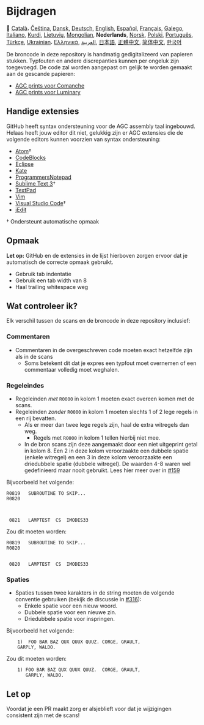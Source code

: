 # Bijdragen

🎌
[Català][CA]،
[Čeština][CZ],
[Dansk][DA],
[Deutsch][DE],
[English][EN],
[Español][ES],
[Français][FR],
[Galego][GL],
[Italiano][IT],
[Kurdi][KU],
[Lietuvių][LT],
[Mongolian][MN],
**Nederlands**,
[Norsk][NO],
[Polski][PL],
[Português][PT_BR],
[Türkçe][TR],
[Ukrainian][UA]،
[Ελληνικά][GR],
[العربية][AR],
[日本語][JA],
[正體中文][ZH_TW],
[简体中文][ZH_CN],
[한국어][KO_KR]

[AR]:CONTRIBUTING.ar.md
[CA]:CONTRIBUTING.ca.md
[CZ]:CONTRIBUTING.cz.md
[DA]:CONTRIBUTING.da.md
[DE]:CONTRIBUTING.de.md
[EN]:CONTRIBUTING.md
[ES]:CONTRIBUTING.es.md
[FR]:CONTRIBUTING.fr.md
[GL]:CONTRIBUTING.gl.md
[GR]:CONTRIBUTING.gr.md
[IT]:CONTRIBUTING.it.md
[JA]:CONTRIBUTING.ja.md
[KO_KR]:CONTRIBUTING.ko_kr.md
[KU]:CONTRIBUTING.ku.md
[LT]:CONTRIBUTING.lt.md
[MN]:CONTRIBUTING.mn.md
[NL]:CONTRIBUTING.nl.md
[NO]:CONTRIBUTING.no.md
[PL]:CONTRIBUTING.pl.md
[PT_BR]:CONTRIBUTING.pt_br.md
[TR]:CONTRIBUTING.tr.md
[UA]:CONTRIBUTING.ua.md
[ZH_CN]:CONTRIBUTING.zh_cn.md
[ZH_TW]:CONTRIBUTING.zh_tw.md

De broncode in deze repository is handmatig gedigitalizeerd van papieren stukken. Typfouten en andere discrepanties kunnen per ongeluk zijn toegevoegd. De code zal worden aangepast om gelijk te worden gemaakt aan de gescande papieren:

- [AGC prints voor Comanche][8]
- [AGC prints voor Luminary][9]

## Handige extensies

GitHub heeft syntax ondersteuning voor de AGC assembly taal ingebouwd. Helaas heeft jouw editor dit niet, gelukkig zijn er AGC extensies die de volgende editors kunnen voorzien van syntax ondersteuning:

- [Atom][Atom]†
- [CodeBlocks][CodeBlocks]
- [Eclipse][Eclipse]
- [Kate][Kate]
- [ProgrammersNotepad][ProgrammersNotepad]
- [Sublime Text 3][Sublime Text]†
- [TextPad][TextPad]
- [Vim][Vim]
- [Visual Studio Code][VisualStudioCode]†
- [jEdit][jEdit]

† Ondersteunt automatische opmaak

[Atom]:https://github.com/Alhadis/language-agc
[CodeBlocks]:https://github.com/virtualagc/virtualagc/tree/master/Contributed/SyntaxHighlight/CodeBlocks
[Eclipse]:https://github.com/virtualagc/virtualagc/tree/master/Contributed/SyntaxHighlight/Eclipse
[Kate]:https://github.com/virtualagc/virtualagc/tree/master/Contributed/SyntaxHighlight/Kate
[ProgrammersNotepad]:https://github.com/virtualagc/virtualagc/tree/master/Contributed/SyntaxHighlight/ProgrammersNotepad
[Sublime Text]:https://github.com/jimlawton/AGC-Assembly
[TextPad]:https://github.com/virtualagc/virtualagc/tree/master/Contributed/SyntaxHighlight/TextPad
[Vim]:https://github.com/wsdjeg/vim-assembly
[VisualStudioCode]:https://github.com/wopian/agc-assembly
[jEdit]:https://github.com/virtualagc/virtualagc/tree/master/Contributed/SyntaxHighlight/jEdit

## Opmaak

**Let op:** GitHub en de extensies in de lijst hierboven zorgen ervoor dat je automatisch de correcte opmaak gebruikt.

- Gebruik tab indentatie
- Gebruik een tab width van 8
- Haal trailing whitespace weg

## Wat controleer ik?

Elk verschil tussen de scans en de broncode in deze repository inclusief:

### Commentaren

- Commentaren in de overgeschreven code moeten exact hetzelfde zijn als in de scans
  - Soms betekent dit dat je expres een typfout moet overnemen of een commentaar volledig moet weghalen.

### Regeleindes

- Regeleinden *met* `R0000` in kolom 1 moeten exact overeen komen met de scans.
- Regeleinden *zonder* `R0000` in kolom 1 moeten slechts 1 of 2 lege regels in een rij bevatten.
  - Als er meer dan twee lege regels zijn, haal de extra witregels dan weg.
    - Regels met `R0000` in kolom 1 tellen hierbij niet mee.
  - In de bron scans zijn deze aangemaakt door een niet uitgeprint getal in kolom 8. Een 2 in deze kolom veroorzaakte een dubbele spatie (enkele witregel) en een 3 in deze kolom veroorzaakte een driedubbele spatie (dubbele witregel). De waarden 4-8 waren wel gedefinieerd maar nooit gebruikt. Lees hier meer over in [#159][7]

Bijvoorbeeld het volgende:

```plain
R0819   SUBROUTINE TO SKIP...
R0820



 0821   LAMPTEST  CS  IMODES33
```

Zou dit moeten worden:

```plain
R0819   SUBROUTINE TO SKIP...
R0820


 0820   LAMPTEST  CS  IMODES33
```

### Spaties

- Spaties tussen twee karakters in de string moeten de volgende conventie gebruiken (bekijk de discussie in [#316][10]):
  - Enkele spatie voor een nieuw woord.
  - Dubbele spatie voor een nieuwe zin.
  - Driedubbele spatie voor inspringen.

Bijvoorbeeld het volgende:

```plain
	1)  FOO BAR BAZ QUX QUUX QUUZ. CORGE, GRAULT,
	GARPLY, WALDO.
```

Zou dit moeten worden:

```plain
	1) FOO BAR BAZ QUX QUUX QUUZ.  CORGE, GRAULT,
	   GARPLY, WALDO.
```

## Let op

Voordat je een PR maakt zorg er alsjeblieft voor dat je wijzigingen consistent zijn met de scans!

[0]:https://github.com/chrislgarry/Apollo-11/pull/new/master
[1]:http://www.ibiblio.org/apollo/ScansForConversion/Luminary099/
[2]:http://www.ibiblio.org/apollo/ScansForConversion/Comanche055/
[6]:https://github.com/wopian/agc-assembly#user-settings
[7]:https://github.com/chrislgarry/Apollo-11/issues/159
[8]:http://www.ibiblio.org/apollo/ScansForConversion/Comanche055/
[9]:http://www.ibiblio.org/apollo/ScansForConversion/Luminary099/
[10]:https://github.com/chrislgarry/Apollo-11/pull/316#pullrequestreview-102892741

